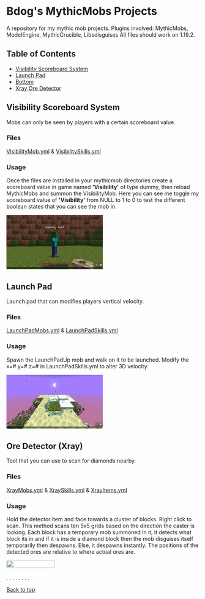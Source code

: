 <!-- This is a comment. It will not be displayed in the rendered output. -->

# Bdog's MythicMobs Projects <a name="TOP"></a>
A repository for my mythic mob projects. 
Plugins involved: MythicMobs, ModelEngine, MythicCrucible, Libsdisguises
All files should work on 1.19.2.

## Table of Contents
- [Visibility Scoreboard System](#Visibility)
- [Launch Pad](#Launch)
- [Bottom](#BOTTOM)
- [Xray Ore Detector](#XRAY)

## Visibility Scoreboard System <a name="Visibility"></a>
Mobs can only be seen by players with a certain scoreboard value.


### Files
[VisibilityMob.yml](Mobs/VisibilityMob.yml) & [VisibilitySkills.yml](Skills/VisibilitySkills.yml)

### Usage
Once the files are installed in your mythicmob directories create a scoreboard value in game named **'Visibility'** of type dummy, then reload MythicMobs and summon the VisibilityMob. Here you can see me toggle my scoreboard value of **'Visibility'** from NULL to 1 to 0 to test the different boolean states that you can see the mob in.

<img src="/gifs/visibility.gif" alt="" width="50%" height="50%">  


## Launch Pad <a name="Launch"></a>
Launch pad that can modifies players vertical velocity. 

### Files
[LaunchPadMobs.yml](Mobs/LaunchPadMobs.yml) & [LaunchPadSkills.yml](Skills/LaunchPadSkills.yml)

### Usage
Spawn the LaunchPadUp mob and walk on it to be launched. Modify the x=# y=# z=# in LaunchPadSkills.yml to alter 3D velocity.

<img src="/gifs/launchpad.gif" alt="" width="50%" height="50%">  



## Ore Detector (Xray) <a name="Xray"></a>
Tool that you can use to scan for diamonds nearby.

### Files
[XrayMobs.yml](Mobs/XrayMobs.yml) & [XraySkills.yml](Skills/XraySkills.yml) & [XrayItems.yml](Items/XrayItems.yml)

### Usage
Hold the detector item and face towards a cluster of blocks. Right click to scan. This method scans ten 5x5 grids based on the direction the caster is looking. Each block has a temporary mob summoned in it, it detects what block its in and if it is inside a diamond block then the mob disguises itself temporarily then despawns. Else, it despawns instantly. The positions of the detected ores are relative to where actual ores are. 

<img src="/gifs/xray.gif" alt="" width="50%" height="50%">  

.
.
.
.
.
.
.
.

[Back to top](#TOP) <a name="BOTTOM"></a>

